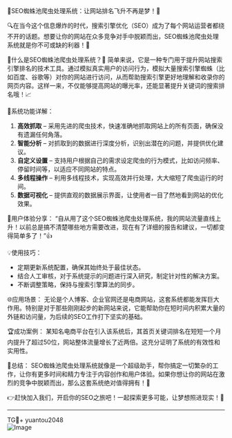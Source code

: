 🚀SEO蜘蛛池爬虫处理系统：让网站排名飞升不再是梦！🎉

🔍在当今这个信息爆炸的时代，搜索引擎优化（SEO）成为了每个网站运营者都绕不开的话题。想要让你的网站在众多竞争对手中脱颖而出，SEO蜘蛛池爬虫处理系统就是你不可或缺的利器！🎯

🌟什么是SEO蜘蛛池爬虫处理系统？🧐
简单来说，它是一种专门用于提升网站搜索引擎排名的技术工具。通过模拟真实用户的访问行为，模拟大量搜索引擎蜘蛛（比如百度、谷歌等）对你的网站进行访问，从而帮助搜索引擎更好地理解和收录你的网页内容。这样一来，不仅能够提高网站的曝光率，还能显著提升关键词的搜索排名哦！📈

🔧系统功能详解：
1. **高效抓取** – 采用先进的爬虫技术，快速准确地抓取网站上的所有页面，确保没有遗漏任何角落。
2. **智能分析** – 对抓取到的数据进行深度分析，识别出潜在的问题，并提供优化建议。
3. **自定义设置** – 支持用户根据自己的需求设定爬虫的行为模式，比如访问频率、停留时间等，以适应不同网站的特点。
4. **多线程操作** – 利用多线程技术，实现高效并行处理，大大缩短了爬虫运行的时间。
5. **数据可视化** – 提供直观的数据展示界面，让使用者一目了然地看到网站的优化效果。

🌈用户体验分享：
“自从用了这个SEO蜘蛛池爬虫处理系统，我的网站流量直线上升！以前总是搞不清楚哪些地方需要改进，现在有了详细的报告和建议，一切都变得简单多了！”👍

💡使用技巧：
- 定期更新系统配置，确保其始终处于最佳状态。
- 结合人工审核，对于系统提示的问题进行深入研究，制定针对性的解决方案。
- 不断调整策略，保持与搜索引擎算法的同步。

🌐应用场景：
无论是个人博客、企业官网还是电商网站，这套系统都能发挥巨大作用。特别是对于那些刚刚起步的新网站来说，它能帮助你在短时间内积累大量的外链和访问量，为后续的SEO工作打下坚实的基础。

🏆成功案例：
某知名电商平台在引入该系统后，其首页关键词排名在短短一个月内提升了超过50位，网站整体流量增长了近两倍。这充分证明了系统的有效性和实用性。

🌈总结：
SEO蜘蛛池爬虫处理系统就像是一个超级助手，帮你搞定一切繁杂的工作，让你有更多时间和精力专注于内容创作和用户体验。如果你想让你的网站在激烈的竞争中脱颖而出，那么这套系统绝对值得拥有！🚀

👉赶快加入我们，开启你的SEO之旅吧！一起探索更多可能，让梦想照进现实！🌈

---
TG💪+ yuantou2048  
![Image](https://github.com/user-attachments/assets/42a5a4a5-fea9-4a1d-8aa0-73e57e430cca)